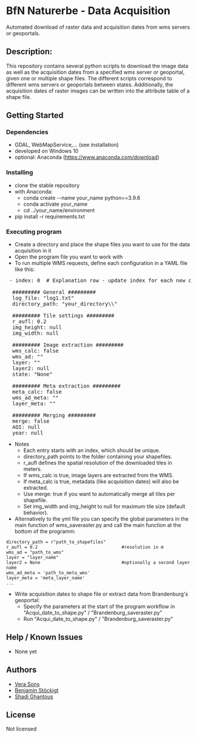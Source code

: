 # BfN Naturerbe - Data Acquisition

Automated download of raster data and acquisition dates from wms servers or geoportals.

## Description:

This repository contains several python scripts to download the image data as well as the acquisition dates from a specified wms server or geoportal, given one or multiple shape files.
The different scripts correspond to different wms servers or geoportals between states. Additionally, the acquisition dates of raster images can be written into the attribute table of a shape file.

## Getting Started

### Dependencies

* GDAL, WebMapService,... (see installation)
* developed on Windows 10
* optional: Anaconda (https://www.anaconda.com/download)

### Installing

* clone the stable repository
* with Anaconda:
  * conda create --name your_name python==3.9.6
  * conda activate your_name
  * cd ../your_name/environment
* pip install -r requirements.txt

### Executing program

* Create a directory and place the shape files you want to use for the data acquisition in it
* Open the program file you want to work with
* To run multiple WMS requests, define each configuration in a YAML file like this:
<pre> - index: 0  # Explanation row - update index for each new config

  ######### General #########
  log_file: "log1.txt"
  directory_path: "your_directory\\"

  ######### Tile settings #########
  r_aufl: 0.2
  img_height: null
  img_width: null

  ######### Image extraction #########
  wms_calc: false
  wms_ad: ""
  layer: ""
  layer2: null
  state: "None"

  ######### Meta extraction #########
  meta_calc: false
  wms_ad_meta: ""
  layer_meta: ""

  ######### Merging #########
  merge: false
  AOI: null
  year: null </pre>
 * Notes
    * Each entry starts with an index, which should be unique.
    * directory_path points to the folder containing your shapefiles.
    * r_aufl defines the spatial resolution of the downloaded tiles in meters.
    * If wms_calc is true, image layers are extracted from the WMS.
    * If meta_calc is true, metadata (like acquisition dates) will also be extracted.
    * Use merge: true if you want to automatically merge all tiles per shapefile.
    * Set img_width and img_height to null for maximum tile size (default behavior).
  * Alternatively to the yml file you can specify the global parameters in the main function of wms_saveraster.py and call the main function at the bottom of the programm:
  ```
  directory_path = r"path_to_shapefiles"
  r_aufl = 0.2                                #resolution in m
  wms_ad = "path_to_wms"  
  layer = "layer_name"                    
  layer2 = None                               #optionally a second layer name
  wms_ad_meta = 'path_to_meta_wms'
  layer_meta = 'meta_layer_name'
  ...
  ```
* Write acquisition dates to shape file or extract data from Brandenburg's geoportal:
  * Specify the parameters at the start of the program workflow in "Acqui_date_to_shape.py" / "Brandenburg_saveraster.py"
  * Run "Acqui_date_to_shape.py" / "Brandenburg_saveraster.py"

## Help / Known Issues

* None yet


## Authors

* [Vera Sons](https://github.com/Unterwex)
* [Benjamin Stöckigt](https://github.com/benjaminstoeckigt)
* [Shadi Ghantous](https://github.com/Shadiouss)


## License

Not licensed
